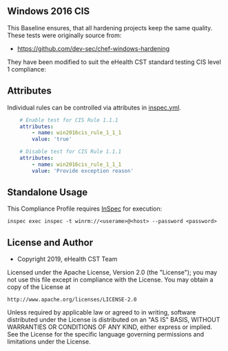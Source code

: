 ## Windows 2016 CIS

This Baseline ensures, that all hardening projects keep the same quality.
These tests were originally source from:
- https://github.com/dev-sec/chef-windows-hardening

They have been modified to suit the eHealth CST standard testing CIS level 1 compliance:

## Attributes

Individual rules can be controlled via attributes in [inspec.yml](./inspec.yml).

```yaml
    # Enable test for CIS Rule 1.1.1
    attributes:
        - name: win2016cis_rule_1_1_1
        value: 'true'

    # Disable test for CIS Rule 1.1.1
    attributes:
        - name: win2016cis_rule_1_1_1
        value: 'Provide exception reason'
```

## Standalone Usage

This Compliance Profile requires [InSpec](https://github.com/chef/inspec) for execution:
```
inspec exec inspec -t winrm://<userame>@<host> --password <password>
```

## License and Author

* Copyright 2019, eHealth CST Team

Licensed under the Apache License, Version 2.0 (the "License");
you may not use this file except in compliance with the License.
You may obtain a copy of the License at

    http://www.apache.org/licenses/LICENSE-2.0

Unless required by applicable law or agreed to in writing, software
distributed under the License is distributed on an "AS IS" BASIS,
WITHOUT WARRANTIES OR CONDITIONS OF ANY KIND, either express or implied.
See the License for the specific language governing permissions and
limitations under the License.
